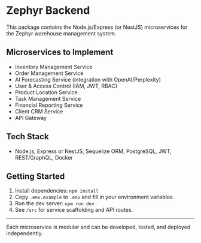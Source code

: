 # Zephyr Backend

This package contains the Node.js/Express (or NestJS) microservices for the Zephyr warehouse management system.

## Microservices to Implement

- Inventory Management Service
- Order Management Service
- AI Forecasting Service (integration with OpenAI/Perplexity)
- User & Access Control (IAM, JWT, RBAC)
- Product Location Service
- Task Management Service
- Financial Reporting Service
- Client CRM Service
- API Gateway

## Tech Stack

- Node.js, Express or NestJS, Sequelize ORM, PostgreSQL, JWT, REST/GraphQL, Docker

## Getting Started

1. Install dependencies: `npm install`
2. Copy `.env.example` to `.env` and fill in your environment variables.
3. Run the dev server: `npm run dev`
4. See `/src` for service scaffolding and API routes.

---

Each microservice is modular and can be developed, tested, and deployed independently.